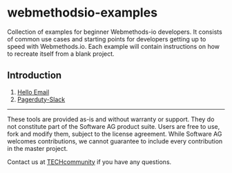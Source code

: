 # webmethodsio-examples
Collection of examples for beginner Webmethods-io developers. It consists of common use cases and starting points for developers getting up to speed with Webmethods.io. Each example will contain instructions on how to recreate itself from a blank project. 

## Introduction

1. [Hello Email](https://github.com/SoftwareAG/webmethodsio-examples/blob/master/hello-email)
2. [Pagerduty-Slack](https://github.com/SoftwareAG/webmethodsio-examples/tree/master/pager-slack)
______________________
These tools are provided as-is and without warranty or support. They do not constitute part of the Software AG product suite. Users are free to use, fork and modify them, subject to the license agreement. While Software AG welcomes contributions, we cannot guarantee to include every contribution in the master project.	

Contact us at [TECHcommunity](mailto:technologycommunity@softwareag.com?subject=Github/SoftwareAG) if you have any questions.
